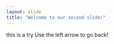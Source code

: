```yaml
---
layout: slide
title: "Welcome to our second slide!"
---
```

this is a try
Use the left arrow to go back!
